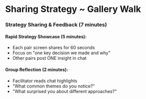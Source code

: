 # Sharing Strategy ~ Gallery Walk

### Strategy Sharing & Feedback (7 minutes)

#### Rapid Strategy Showcase (5 minutes):
- Each pair screen shares for 60 seconds
- Focus on "one key decision we made and why"
- Other pairs post ONE insight in chat

#### Group Reflection (2 minutes):
- Facilitator reads chat highlights
- "What common themes do you notice?"
- "What surprised you about different approaches?"
